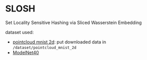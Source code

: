 # SLOSH
Set Locality Sensitive Hashing via Sliced Wasserstein Embedding

dataset used: 
- [pointcloud mnist 2d](https://www.kaggle.com/cristiangarcia/pointcloudmnist2d): put downloaded data in ```/dataset/pointcloud_mnist_2d```
- [ModelNet40](https://modelnet.cs.princeton.edu/)
